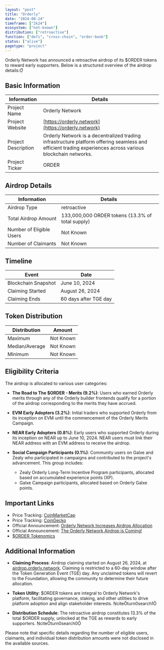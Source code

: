 ```yaml
---
layout: "post"
title: "Orderly"
date: "2024-08-24"
timeframe: ["2k24"]
ecosystem: ["not-known"]
distribution: ["retroactive"]
function: ["defi", "cross-chain", "order-book"]
status: ["alive"]
pagetype: "project"
---
```


Orderly Network has announced a retroactive airdrop of its $ORDER tokens to reward early supporters. Below is a structured overview of the airdrop details:

## Basic Information

| Information         | Details                                                                                                                                                    |
| ------------------- | ---------------------------------------------------------------------------------------------------------------------------------------------------------- |
| Project Name        | Orderly Network                                                                                                                                            |
| Project Website     | [https://orderly.network](https://orderly.network)                                                                                                         |
| Project Description | Orderly Network is a decentralized trading infrastructure platform offering seamless and efficient trading experiences across various blockchain networks. |
| Project Ticker      | ORDER                                                                                                                                                      |

## Airdrop Details

| Information              | Details                                          |
| ------------------------ | ------------------------------------------------ |
| Airdrop Type             | retroactive                                      |
| Total Airdrop Amount     | 133,000,000 ORDER tokens (13.3% of total supply) |
| Number of Eligible Users | Not Known                                        |
| Number of Claimants      | Not Known                                        |

## Timeline

| Event               | Date                  |
| ------------------- | --------------------- |
| Blockchain Snapshot | June 10, 2024         |
| Claiming Started    | August 26, 2024       |
| Claiming Ends       | 60 days after TGE day |

## Token Distribution

| Distribution   | Amount    |
| -------------- | --------- |
| Maximum        | Not Known |
| Median/Average | Not Known |
| Minimum        | Not Known |

## Eligibility Criteria

The airdrop is allocated to various user categories:

- **The Road to The $ORDER - Merits (9.2%)**: Users who earned Orderly merits through any of the Orderly builder frontends qualify for a portion of the airdrop corresponding to the merits they have accrued.

- **EVM Early Adopters (3.2%)**: Initial traders who supported Orderly from its inception on EVM until the commencement of the Orderly Merits Campaign.

- **NEAR Early Adopters (0.8%)**: Early users who supported Orderly during its inception on NEAR up to June 10, 2024. NEAR users must link their NEAR address with an EVM address to receive the airdrop.

- **Social Campaign Participants (0.1%)**: Community users on Galxe and Zealy who participated in campaigns and contributed to the project's advancement. This group includes:
  - Zealy Orderly Long-Term Incentive Program participants, allocated based on accumulated experience points (XP).
  - Galxe Campaign participants, allocated based on Orderly Galxe points.

## Important Links

- Price Tracking: [CoinMarketCap](https://coinmarketcap.com/currencies/order)
- Price Tracking: [CoinGecko](https://www.coingecko.com/en/coins/order)
- Official Announcement: [Orderly Network Increases Airdrop Allocation](https://orderly.network/blog/orderly-network-increases-airdrop-allocation/)
- Official Announcement: [The Orderly Network Airdrop is Coming!](https://orderly.network/blog/the-orderly-network-airdrop-is-coming/)
- [$ORDER Tokenomics](https://orderly.network/docs/introduction/tokenomics/retroactive-airdrop)

## Additional Information

- **Claiming Process**: Airdrop claiming started on August 26, 2024, at [airdrop.orderly.network](https://airdrop.orderly.network). Claiming is restricted to a 60-day window after the Token Generation Event (TGE) day. Any unclaimed tokens will revert to the Foundation, allowing the community to determine their future allocation.

- **Token Utility**: $ORDER tokens are integral to Orderly Network's platform, facilitating governance, staking, and other utilities to drive platform adoption and align stakeholder interests. citeturn0search1

- **Distribution Schedule**: The retroactive airdrop constitutes 13.3% of the total $ORDER supply, unlocked at the TGE as rewards to early supporters. citeturn0search0

Please note that specific details regarding the number of eligible users, claimants, and individual token distribution amounts were not disclosed in the available sources.